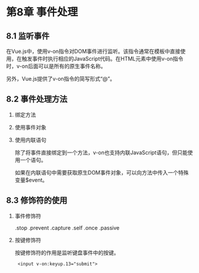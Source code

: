 # 第8章 事件处理

## 8.1 监听事件

在Vue.js中，使用v-on指令对DOM事件进行监听。该指令通常在模板中直接使用，在触发事件时执行相应的JavaScript代码。在HTML元素中使用v-on指令时，v-on后面可以是所有的原生事件名称。

另外，Vue.js提供了v-on指令的简写形式“@”​。

## 8.2 事件处理方法

1. 绑定方法
2. 使用事件对象
3. 使用内联语句

    除了将事件直接绑定到一个方法，v-on也支持内联JavaScript语句，但只能使用一个语句。

    如果在内联语句中需要获取原生DOM事件对象，可以向方法中传入一个特殊变量$event。

## 8.3 修饰符的使用

1. 事件修饰符

    .stop
    .prevent
    .capture
    .self
    .once
    .passive

2. 按键修饰符

    按键修饰符的作用是监听键盘事件中的按键。

    ```vue
     <input v-on:keyup.13="submit">
    ```
